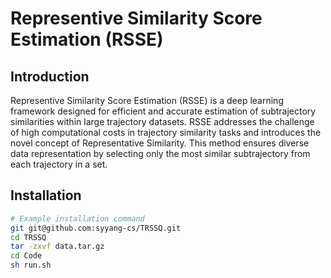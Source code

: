 # Representive Similarity Score Estimation (RSSE)

## Introduction
Representive Similarity Score Estimation (RSSE) is a deep learning framework designed for efficient and accurate estimation of subtrajectory similarities within large trajectory datasets. RSSE addresses the challenge of high computational costs in trajectory similarity tasks and introduces the novel concept of Representative Similarity. This method ensures diverse data representation by selecting only the most similar subtrajectory from each trajectory in a set.

## Installation
```bash
# Example installation command
git git@github.com:syyang-cs/TRSSQ.git
cd TRSSQ
tar -zxvf data.tar.gz
cd Code
sh run.sh
